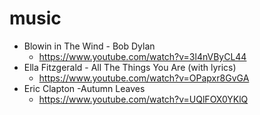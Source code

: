 # music
* Blowin in The Wind - Bob Dylan
  * https://www.youtube.com/watch?v=3l4nVByCL44
* Ella Fitzgerald - All The Things You Are (with lyrics)
  * https://www.youtube.com/watch?v=OPapxr8GvGA
* Eric Clapton -Autumn Leaves
  * https://www.youtube.com/watch?v=UQlFOX0YKlQ
